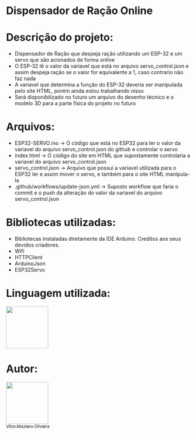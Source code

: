 # Dispensador de Ração Online
# Descrição do projeto:
-  Dispensador de Ração que despeja ração utilizando um ESP-32 e um servo que são acionados de forma online
-  O ESP-32 lê o valor da variavel que está no arquivo servo_control.json e assim despeja ração se o valor for equivalente a 1, caso contrario não faz nada
-  A variavel que determina a função do ESP-32 deveria ser manipulada pelo site HTML, porém ainda estou trabalhando nisso
-  Será disponibilizado no futuro um arquivo do desenho técnico e o modelo 3D para a parte física do projeto no futuro

# Arquivos:
- ESP32-SERVO.ino -> O código que está no ESP32 para ler o valor da variavel do arquivo servo_control.json do github e controlar o servo
- index.html -> O código do site em HTML que supostamente controlaria a variavel do arquivo servo_control.json
- servo_control.json -> Arquivo que possuí a variavel utilizada para o ESP32 ler e assim mover o servo, e também para o site HTML manipula-la
- .github/workflows/update-json.yml -> Suposto workflow que faria o commit e o push da alteração do valor da variavel do arquivo servo_control.json

# Bibliotecas utilizadas:
- Bibliotecas instaladas diretamente da IDE Arduino. Creditos aos seus devidos criadores.
- Wifi
- HTTPClient
- ArduinoJson
- ESP32Servo

# Linguagem utilizada:
<img src="https://cdn.jsdelivr.net/gh/devicons/devicon@latest/icons/arduino/arduino-original.svg" width="115" height="115"/>

# Autor:

[<img loading="lazy" src="https://avatars.githubusercontent.com/u/110566021?v=4" width=115><br><sub>Vítor Maziero Oliveira</sub>](https://github.com/vitor-m-o)
